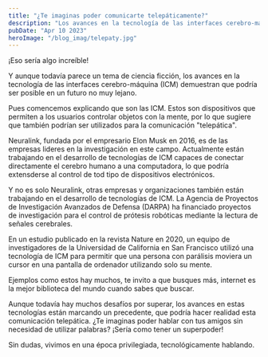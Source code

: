 ```yaml
---
title: "¿Te imaginas poder comunicarte telepáticamente?"
description: "Los avances en la tecnología de las interfaces cerebro-máquina (ICM) demuestran que podría ser posible en un futuro la comunición telepática."
pubDate: "Apr 10 2023"
heroImage: "/blog_imag/telepaty.jpg"
---
```


¡Eso sería algo increíble!

Y aunque todavía parece un tema de ciencia ficción, los avances en la tecnología de las interfaces cerebro-máquina (ICM) demuestran que podría ser posible en un futuro no muy lejano.

Pues comencemos explicando que son las ICM. Estos son dispositivos que permiten a los usuarios controlar objetos con la mente, por lo que sugiere que también podrían ser utilizados para la comunicación "telepática".

Neuralink, fundada por el empresario Elon Musk en 2016, es de las empresas lideres en la investigación en este campo. Actualmente están trabajando en el desarrollo de tecnologías de ICM capaces de conectar directamente el cerebro humano a una computadora, lo que podría extensderse al control de tod tipo de dispositivos electrónicos.

Y no es solo Neuralink, otras empresas y organizaciones también están trabajando en el desarrollo de tecnologías de ICM. La Agencia de Proyectos de Investigación Avanzados de Defensa (DARPA) ha financiado proyectos de investigación para el control de prótesis robóticas mediante la lectura de señales cerebrales.

En un estudio publicado en la revista Nature en 2020, un equipo de investigadores de la Universidad de California en San Francisco utilizó una tecnología de ICM para permitir que una persona con parálisis moviera un cursor en una pantalla de ordenador utilizando solo su mente.

Ejemplos como estos hay muchos, te invito a que busques más, internet es la mejor biblioteca del mundo cuando sabes que buscar.

Aunque todavía hay muchos desafíos por superar, los avances en estas tecnologías están marcando un precedente, que podría hacer realidad esta comunicación telepática. ¿Te imaginas poder hablar con tus amigos sin necesidad de utilizar palabras? ¡Sería como tener un superpoder!

Sin dudas, vivimos en una época privilegiada, tecnológicamente hablando.